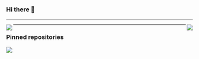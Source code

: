 ### Hi there 👋
___
<img align="left" src="https://github-readme-stats.vercel.app/api/top-langs/?username=artifexdevstuff&theme=dracula&layout=compact"></img>

<img align="right" src="https://github-readme-stats.vercel.app/api?username=artifexdevstuff&show_icons=true&theme=dracula&hide=contribs,prs"></img>
___
### Pinned repositories

<img align="center" src="https://github-readme-stats.vercel.app/api/pin/?username=artifexdevstuff&repo=skin-grabber&theme=dracula"></img>
